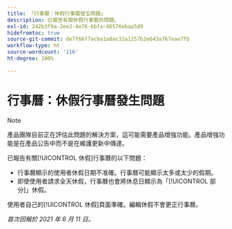 ```yaml
---
title: 「行事曆：休假行事曆發生問題」
description: 已報告有關休假行事曆的問題。
exl-id: 242b3f9a-2ee2-4e76-bbfa-46576ebaa5d9
hidefromtoc: true
source-git-commit: de7f66f7acba1a0ac32a1257b2e643a767eae7fb
workflow-type: ht
source-wordcount: '116'
ht-degree: 100%

---
```


# 行事曆：休假行事曆發生問題

>[!NOTE]
>
>產品團隊目前正在評估此問題的解決方案，這可能需要產品增強功能。產品增強功能是在產品公告中而不是在維護更新中傳達。

已報告有關[!UICONTROL 休假]行事曆的以下問題：

* 行事曆顯示的使用者休假日期不准確。行事曆可能顯示太多或太少的假期。
* 即使使用者請求全天休假，行事曆也會將休息日顯示為「[!UICONTROL 部分]」休假。

使用者自己的[!UICONTROL 休假]頁面準確。編輯休假不會更正行事曆。

_首次回報於 2021 年 6 月 11 日。_
